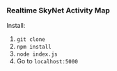 ### Realtime SkyNet Activity Map

Install:

1. `git clone`
2. `npm install`
3. `node index.js`
4. Go to `localhost:5000`